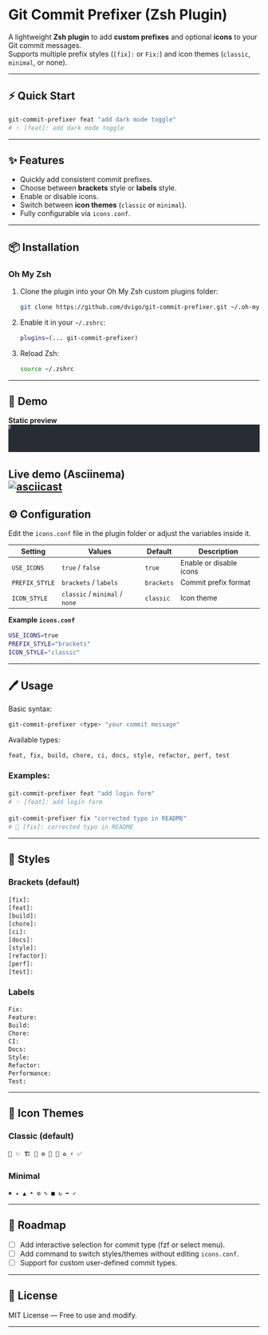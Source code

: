 
# Git Commit Prefixer (Zsh Plugin)

A lightweight **Zsh plugin** to add **custom prefixes** and optional **icons** to your Git commit messages.  
Supports multiple prefix styles (`[fix]:` or `Fix:`) and icon themes (`classic`, `minimal`, or none).  

---
## ⚡ Quick Start
```bash
git-commit-prefixer feat "add dark mode toggle"
# ✨ [feat]: add dark mode toggle
```

---

## ✨ Features
- Quickly add consistent commit prefixes.
- Choose between **brackets** style or **labels** style.
- Enable or disable icons.
- Switch between **icon themes** (`classic` or `minimal`).
- Fully configurable via `icons.conf`.

---

## 📦 Installation

### **Oh My Zsh**
1. Clone the plugin into your Oh My Zsh custom plugins folder:
   ```bash
   git clone https://github.com/dvigo/git-commit-prefixer.git ~/.oh-my-zsh/custom/plugins/git-commit-prefixer
   ```
2. Enable it in your `~/.zshrc`:
   ```bash
   plugins=(... git-commit-prefixer)
   ```
3. Reload Zsh:
   ```bash
   source ~/.zshrc
   ```


---

## 🎥 Demo

**Static preview**  
![Plugin demo static](assets/commit-prefixer.svg)

**Live demo (Asciinema)**  
[![asciicast](https://asciinema.org/a/LplBSexiC7dIuabqNyLUFzWt1.svg)](https://asciinema.org/a/LplBSexiC7dIuabqNyLUFzWt1)
---
## ⚙️ Configuration

Edit the `icons.conf` file in the plugin folder or adjust the variables inside it.  

| Setting        | Values                        | Default   | Description |
|----------------|--------------------------------|-----------|-------------|
| `USE_ICONS`    | `true` / `false`               | `true`    | Enable or disable icons |
| `PREFIX_STYLE` | `brackets` / `labels`          | `brackets`| Commit prefix format |
| `ICON_STYLE`   | `classic` / `minimal` / `none`         | `classic` | Icon theme |

**Example `icons.conf`**
```bash
USE_ICONS=true
PREFIX_STYLE="brackets"
ICON_STYLE="classic"
```

---

## 🖊️ Usage

Basic syntax:
```bash
git-commit-prefixer <type> "your commit message"
```

Available types:
```
feat, fix, build, chore, ci, docs, style, refactor, perf, test
```

### Examples:
```bash
git-commit-prefixer feat "add login form"
# ✨ [feat]: add login form

git-commit-prefixer fix "corrected typo in README"
# 🐛 [fix]: corrected typo in README
```

---

## 🎨 Styles

### Brackets (default)
```
[fix]:
[feat]:
[build]:
[chore]:
[ci]:
[docs]:
[style]:
[refactor]:
[perf]:
[test]:
```

### Labels
```
Fix:
Feature:
Build:
Chore:
CI:
Docs:
Style:
Refactor:
Performance:
Test:
```

---

## 📌 Icon Themes

### Classic (default)
```
🐛 ✨ 🏗️ 🧹 ⚙️ 📝 🎨 ♻️ ⚡ ✅
```

### Minimal
```
✖ ✦ ▲ • ⚙ ✎ ■ ↻ ➠ ✓
```

---

## 🔧 Roadmap
- [ ] Add interactive selection for commit type (fzf or select menu).
- [ ] Add command to switch styles/themes without editing `icons.conf`.
- [ ] Support for custom user-defined commit types.

---

## 📜 License
MIT License — Free to use and modify.

---

